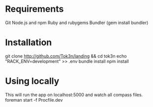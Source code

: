 Requirements
=======
Git
Node.js and npm
Ruby and rubygems
Bundler (gem install bundler)

Installation
=======
git clone http://github.com/Tok3n/landing && cd tok3n
echo "RACK_ENV=development" >> .env
bundle install
npm install

Using locally
=======
This will run the app on localhost:5000 and watch all compass files.
foreman start -f Procfile.dev